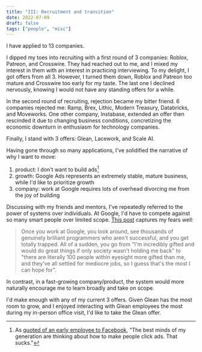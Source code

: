 ```yaml
---
title: "III: Recruitment and transition"
date: 2022-07-09
draft: false
tags: ["people", "misc"]
---
```

I have applied to 13 companies. 

I dipped my toes into recruiting with a first round of 3 companies: Roblox, Patreon, and Crosswire. They had reached out to me, and I mixed my interest in them with an interest in practicing interviewing. To my delight, I got offers from all 3. However, I turned them down, Roblox and Patreon too mature and Crosswire too early for my taste. The last one I declined nervously, knowing I would not have any standing offers for a while.

In the second round of recruiting, rejection became my bitter friend. 6 companies rejected me: Ramp, Brex, Lithic, Modern Treasury, Databricks, and Moveworks. One other company, Instabase, extended an offer then rescinded it due to changing business conditions, concretizing the economic downturn in enthusiasm for technology companies.

Finally, I stand with 3 offers: Glean, Lacework, and Scale AI.

Having gone through so many applications, I've solidified the narrative of why I want to move: 
1. product: I don't want to build ads[^1]
2. growth: Google Ads represents an extremely stable, mature business, while I'd like to prioritize growth
3. company: work at Google requires lots of overhead divorcing me from the joy of building
[^1]: As [quoted of an early employee to Facebook](https://www.bloomberg.com/news/articles/2011-04-14/this-tech-bubble-is-different#xj4y7vzkg), "The best minds of my generation are thinking about how to make people click ads. That sucks."

Discussing with my friends and mentors, I've repeatedly referred to the power of systems over individuals. At Google, I'd have to compete against so many smart people over limited scope. [This post](https://paranoidenough.com/2021/01/04/Local-Maxima-Trap.html) captures my fears well:
> Once you work at Google, you look around, see thousands of genuinely brilliant programmers who aren't successful, and you get totally trapped. All of a sudden, you go from "I'm incredibly gifted and would do great things if only society wasn't holding me back" to "there are literally 100 people within eyesight more gifted than me, and they've all settled for mediocre jobs, so I guess that's the most I can hope for".

In contrast, in a fast-growing company/product, the system would more naturally encourage me to learn broadly and take on scope.

I'd make enough with any of my current 3 offers. Given Glean has the most room to grow, and I enjoyed interacting with Glean employees the most during my in-person office visit, I'd like to take the Glean offer.

